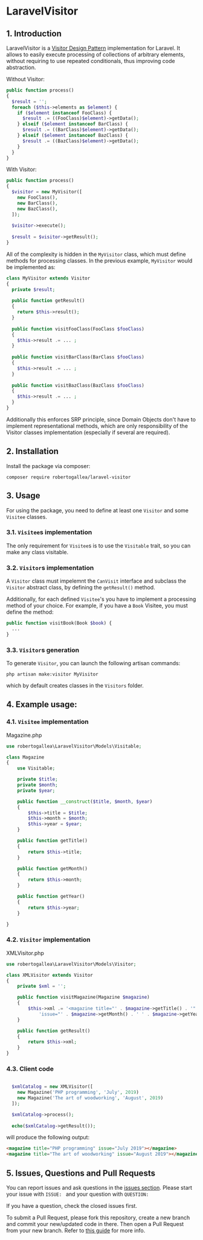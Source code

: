 # LaravelVisitor

## 1. Introduction 
LaravelVisitor is a [Visitor Design Pattern](https://it.wikipedia.org/wiki/Visitor) implementation for Laravel. It allows to easily execute processing of collections of arbitrary elements, without requiring to use repeated conditionals, thus improving code abstraction.

Without Visitor:
```php
public function process() 
{
  $result = '';
  foreach ($this->elements as $element) {
    if ($element instanceof FooClass) {
      $result .= ((FooClass)$element)->getData();
    } elseif ($element instanceof BarClass) {
      $result .= ((BarClass)$element)->getData();
    } elseif ($element instanceof BazClass) {
      $result .= ((BazClass)$element)->getData();
    }
  }
}
```

With Visitor:
```php
public function process() 
{
  $visitor = new MyVisitor([
    new FooClass(),
    new BarClass(),
    new BazClass(),
  ]);
  
  $visitor->execute();
  
  $result = $visitor->getResult();
}
```

All of the complexity is hidden in the `MyVisitor` class, which must define methods for processing classes. In the previous example, `MyVisitor` would be implemented as:

```php
class MyVisitor extends Visitor
{
  private $result;
  
  public function getResult()
  {
    return $this->result();
  }
  
  public function visitFooClass(FooClass $fooClass) 
  {
    $this->result .= ... ;
  }
  
  public function visitBarClass(BarClass $fooClass) 
  {
    $this->result .= ... ;
  }
  
  public function visitBazClass(BazClass $fooClass) 
  {
    $this->result .= ... ;
  }
}
```

Additionally this enforces SRP principle, since Domain Objects don't have to implement representational methods, which are only responsibility of the Visitor classes implementation (especially if several are required).

## 2. Installation

Install the package via composer:

`composer require robertogallea/laravel-visitor`

## 3. Usage

For using the package, you need to define at least one `Visitor` and some `Visitee` classes.


### 3.1. `Visitee`s implementation

The only requirement for `Visitee`s is to use the `Visitable` trait, so you can make any class visitable.

### 3.2. `Visitor`s implementation

A `Visitor` class must impelemnt the `CanVisit` interface and subclass the `Visitor` abstract class, by defining the `getResult()` method.

Additionally, for each defined `Visitee`'s you have to implement a processing method of your choice. For example, if you have a `Book` Visitee, you must define the method:

```php
public function visitBook(Book $book) {
  ...
}
```

### 3.3. `Visitor`s generation

To generate `Visitor`, you can launch the following artisan commands:

`php artisan make:visitor MyVisitor`

which by default creates classes in the `Visitors` folder.

## 4. Example usage:

### 4.1. `Visitee` implementation

Magazine.php
```php
use robertogallea\LaravelVisitor\Models\Visitable;

class Magazine
{
    use Visitable;

    private $title;
    private $month;
    private $year;

    public function __construct($title, $month, $year)
    {
        $this->title = $title;
        $this->month = $month;
        $this->year = $year;
    }

    public function getTitle()
    {
        return $this->title;
    }

    public function getMonth()
    {
        return $this->month;
    }

    public function getYear()
    {
        return $this->year;
    }

}

```

### 4.2. `Visitor` implementation

XMLVisitor.php
```php
use robertogallea\LaravelVisitor\Models\Visitor;

class XMLVisitor extends Visitor
{
    private $xml = '';    

    public function visitMagazine(Magazine $magazine)
    {
        $this->xml .= '<magazine title="' . $magazine->getTitle() . '" ' .
            'issue="' . $magazine->getMonth() . ' ' . $magazine->getYear() . '"></magazine>' . PHP_EOL;
    }

    public function getResult()
    {
        return $this->xml;
    }
}
```

### 4.3. Client code

```php

  $xmlCatalog = new XMLVisitor([
    new Magazine('PHP programming', 'July', 2019)
    new Magazine('The art of woodworking', 'August', 2019)
  ]);

  $xmlCatalog->process();
  
  echo($xmlCatalog->getResult());        
```

will produce the following output:

```html
<magazine title="PHP programming" issue="July 2019"></magazine>
<magazine title="The art of woodworking" issue="August 2019"></magazine>
```

## 5. Issues, Questions and Pull Requests

You can report issues and ask questions in the [issues section](https://github.com/robertogallea/laravel-visitor/issues). Please start your issue with `ISSUE: ` and your question with `QUESTION: `

If you have a question, check the closed issues first.

To submit a Pull Request, please fork this repository, create a new branch and commit your new/updated code in there. Then open a Pull Request from your new branch. Refer to [this guide](https://help.github.com/articles/about-pull-requests/) for more info.
